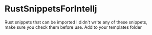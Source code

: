 # RustSnippetsForIntellj
Rust snippets that can be imported
I didn't write any of these snippets, make sure you check them before use. Add to your templates folder
